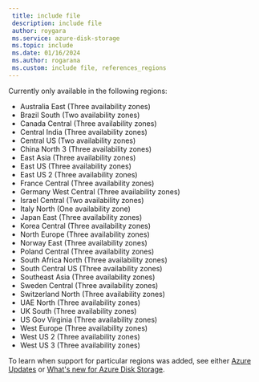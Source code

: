 ```yaml
---
 title: include file
 description: include file
 author: roygara
 ms.service: azure-disk-storage
 ms.topic: include
 ms.date: 01/16/2024
 ms.author: rogarana
 ms.custom: include file, references_regions
---
```

Currently only available in the following regions:
- Australia East (Three availability zones)
- Brazil South (Two availability zones)
- Canada Central (Three availability zones)
- Central India (Three availability zones)
- Central US (Two availability zones)
- China North 3 (Three availability zones)
- East Asia (Three availability zones)
- East US (Three availability zones)
- East US 2 (Three availability zones)
- France Central (Three availability zones)
- Germany West Central (Three availability zones)
- Israel Central (Two availability zones)
- Italy North (One availability zone)
- Japan East (Three availability zones)
- Korea Central (Three availability zones)
- North Europe (Three availability zones)
- Norway East (Three availability zones)
- Poland Central (Three availability zones)
- South Africa North (Three availability zones)
- South Central US (Three availability zones)
- Southeast Asia (Three availability zones)
- Sweden Central (Three availability zones)
- Switzerland North (Three availability zones)
- UAE North (Three availability zones)
- UK South (Three availability zones)
- US Gov Virginia (Three availability zones)
- West Europe (Three availability zones)
- West US 2 (Three availability zones)
- West US 3 (Three availability zones)

To learn when support for particular regions was added, see either [Azure Updates](https://azure.microsoft.com/updates/?query=disk%20storage) or [What's new for Azure Disk Storage](../articles/virtual-machines/disks-whats-new.md).
